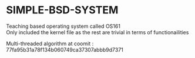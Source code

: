 # SIMPLE-BSD-SYSTEM
Teaching based operating system called OS161</br>
Only included the kernel file as the rest are trivial in terms of functionailities </br>


Multi-threaded algorithm at coomit : </br>
77fa95b31a78f134b060749ca37307abbb9d7371</br>

